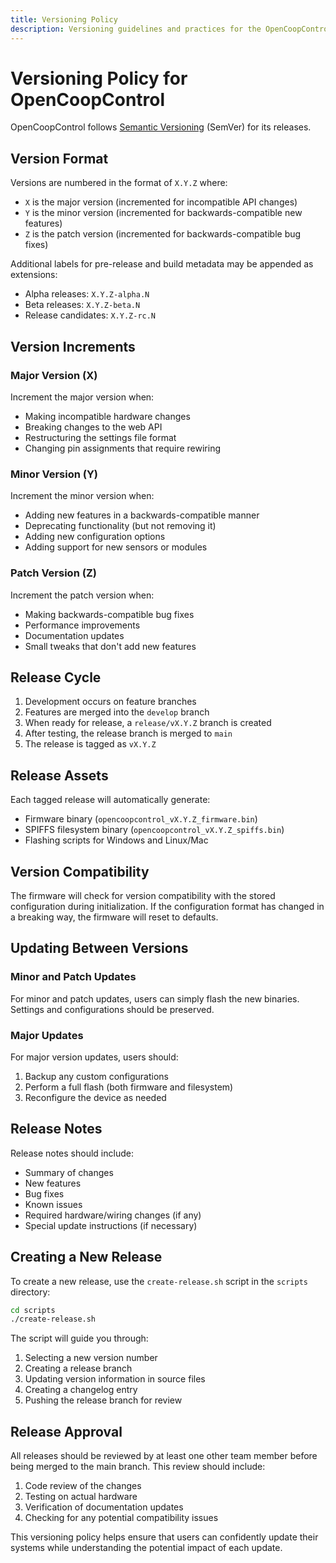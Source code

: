 ```yaml
---
title: Versioning Policy
description: Versioning guidelines and practices for the OpenCoopControl project.
---
```


# Versioning Policy for OpenCoopControl

OpenCoopControl follows [Semantic Versioning](https://semver.org/) (SemVer) for its releases.

## Version Format

Versions are numbered in the format of `X.Y.Z` where:

- `X` is the major version (incremented for incompatible API changes)
- `Y` is the minor version (incremented for backwards-compatible new features)
- `Z` is the patch version (incremented for backwards-compatible bug fixes)

Additional labels for pre-release and build metadata may be appended as extensions:

- Alpha releases: `X.Y.Z-alpha.N`
- Beta releases: `X.Y.Z-beta.N`
- Release candidates: `X.Y.Z-rc.N`

## Version Increments

### Major Version (X)

Increment the major version when:

- Making incompatible hardware changes
- Breaking changes to the web API
- Restructuring the settings file format
- Changing pin assignments that require rewiring

### Minor Version (Y)

Increment the minor version when:

- Adding new features in a backwards-compatible manner
- Deprecating functionality (but not removing it)
- Adding new configuration options
- Adding support for new sensors or modules

### Patch Version (Z)

Increment the patch version when:

- Making backwards-compatible bug fixes
- Performance improvements
- Documentation updates
- Small tweaks that don't add new features

## Release Cycle

1. Development occurs on feature branches
2. Features are merged into the `develop` branch
3. When ready for release, a `release/vX.Y.Z` branch is created
4. After testing, the release branch is merged to `main`
5. The release is tagged as `vX.Y.Z`

## Release Assets

Each tagged release will automatically generate:

- Firmware binary (`opencoopcontrol_vX.Y.Z_firmware.bin`)
- SPIFFS filesystem binary (`opencoopcontrol_vX.Y.Z_spiffs.bin`)
- Flashing scripts for Windows and Linux/Mac

## Version Compatibility

The firmware will check for version compatibility with the stored configuration during initialization. If the configuration format has changed in a breaking way, the firmware will reset to defaults.

## Updating Between Versions

### Minor and Patch Updates

For minor and patch updates, users can simply flash the new binaries. Settings and configurations should be preserved.

### Major Updates

For major version updates, users should:

1. Backup any custom configurations
2. Perform a full flash (both firmware and filesystem)
3. Reconfigure the device as needed

## Release Notes

Release notes should include:

- Summary of changes
- New features
- Bug fixes
- Known issues
- Required hardware/wiring changes (if any)
- Special update instructions (if necessary)

## Creating a New Release

To create a new release, use the `create-release.sh` script in the `scripts` directory:

```bash
cd scripts
./create-release.sh
```

The script will guide you through:

1. Selecting a new version number
2. Creating a release branch
3. Updating version information in source files
4. Creating a changelog entry
5. Pushing the release branch for review

## Release Approval

All releases should be reviewed by at least one other team member before being merged to the main branch. This review should include:

1. Code review of the changes
2. Testing on actual hardware
3. Verification of documentation updates
4. Checking for any potential compatibility issues

This versioning policy helps ensure that users can confidently update their systems while understanding the potential impact of each update.

